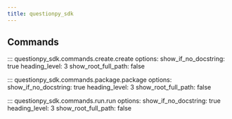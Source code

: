 ```yaml
---
title: questionpy_sdk
---
```


## Commands

::: questionpy_sdk.commands.create.create
    options:
        show_if_no_docstring: true
        heading_level: 3
        show_root_full_path: false

::: questionpy_sdk.commands.package.package
    options:
        show_if_no_docstring: true
        heading_level: 3
        show_root_full_path: false

::: questionpy_sdk.commands.run.run
    options:
        show_if_no_docstring: true
        heading_level: 3
        show_root_full_path: false
